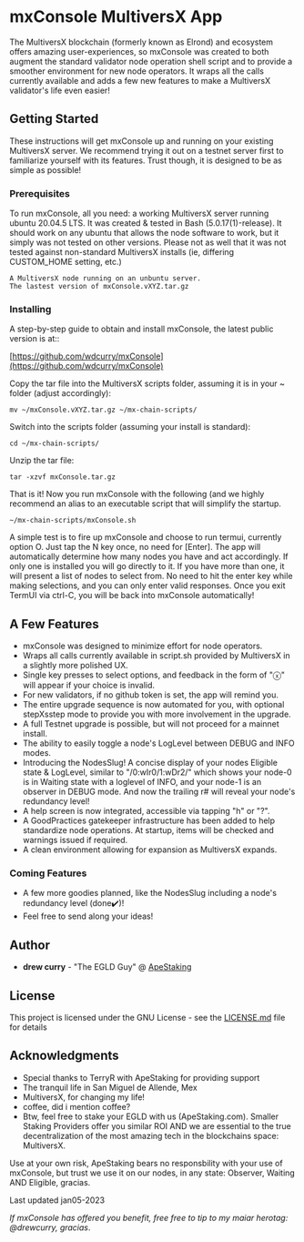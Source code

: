 # mxConsole MultiversX App

The MultiversX blockchain (formerly known as Elrond) and ecosystem offers amazing user-experiences, so mxConsole was created to both augment the standard validator node operation shell script and to provide a smoother environment for new node operators. It wraps all the calls currently available and adds a few new features to make a MultiversX validator's life even easier!

## Getting Started

These instructions will get mxConsole up and running on your existing MultiversX server.  We recommend trying it out on a testnet server first to familiarize yourself with its features. Trust though, it is designed to be as simple as possible!

### Prerequisites

To run mxConsole, all you need: a working MultiversX server running ubuntu 20.04.5 LTS.  It was created & tested in Bash (5.0.17(1)-release). It should work on any ubuntu that allows the node software to work, but it simply was not tested on other versions. Please not as well that it was not tested against non-standard MultiversX installs (ie, differing CUSTOM_HOME setting, etc.)

```
A MultiversX node running on an unbuntu server.
The lastest version of mxConsole.vXYZ.tar.gz
```
### Installing

A step-by-step guide to obtain and install mxConsole, the latest public version is at::

[https://github.com/wdcurry/mxConsole](https://github.com/wdcurry/mxConsole)

Copy the tar file into the MultiversX scripts folder, assuming it is in your ~ folder (adjust accordingly):

```
mv ~/mxConsole.vXYZ.tar.gz ~/mx-chain-scripts/
```
Switch into the scripts folder (assuming your install is standard):

```
cd ~/mx-chain-scripts/
```
Unzip the tar file:

```
tar -xzvf mxConsole.tar.gz
```
That is it! Now you run mxConsole with the following (and we highly recommend an alias to an executable script that will simplify the startup.

```
~/mx-chain-scripts/mxConsole.sh
```
A simple test is to fire up mxConsole and choose to run termui, currently option O. Just tap the N key once, no need for [Enter]. The app will automatically determine how many nodes you have and act accordingly. If only one is installed you will go directly to it. If you have more than one, it will present a list of nodes to select from. No need to hit the enter key while making selections, and you can only enter valid responses. Once you exit TermUI via ctrl-C, you will be back into mxConsole automatically!

## A Few Features

- mxConsole was designed to minimize effort for node operators.
- Wraps all calls currently available in script.sh provided by MultiversX in a slightly more polished UX.
- Single key presses to select options, and feedback in the form of "ⓧ" will appear if your choice is invalid.
- For new validators, if no github token is set, the app will remind you.
- The entire upgrade sequence is now automated for you, with optional stepXsstep mode to provide you with more involvement in the upgrade.
- A full Testnet upgrade is possible, but will not proceed for a mainnet install.
- The ability to easily toggle a node's LogLevel between DEBUG and INFO modes.
- Introducing the NodesSlug! A concise display of your nodes Eligible state & LogLevel, similar to "/0:wIr0/1:wDr2/" which shows your node-0 is in Waiting state with a loglevel of INFO, and your node-1 is an observer in DEBUG mode. And now the trailing r# will reveal your node's redundancy level!
- A help screen is now integrated, accessible via tapping "h" or "?".
- A GoodPractices gatekeeper infrastructure has been added to help standardize node operations. At startup, items will be checked and warnings issued if required.
- A clean environment allowing for expansion as MultiversX expands.

### Coming Features

- A few more goodies planned, like the NodesSlug including a node's redundancy level (done✔️)!
- Feel free to send along your ideas!

## Author

* **drew curry** - "The EGLD Guy" @ [ApeStaking](https://www.ApeStaking.com)

## License

This project is licensed under the GNU License - see the [LICENSE.md](LICENSE.md) file for details

## Acknowledgments

* Special thanks to TerryR with ApeStaking for providing support
* The tranquil life in San Miguel de Allende, Mex
* MultiversX, for changing my life!
* coffee, did i mention coffee?
* Btw, feel free to stake your EGLD with us (ApeStaking.com). Smaller Staking Providers offer you similar ROI AND we are essential to the true decentralization of the most amazing tech in the blockchains space: MultiversX.

Use at your own risk, ApeStaking bears no responsbility with your use of mxConsole, but trust we use it on our nodes, in any state: Observer, Waiting AND Eligible, gracias.

Last updated jan05-2023

*If mxConsole has offered you benefit, free free to tip to my maiar herotag: @drewcurry, gracias*.

